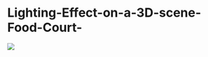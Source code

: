 # Lighting-Effect-on-a-3D-scene-Food-Court-
<img src='https://github.com/RIfatArefin32/Lighting-Effect-on-a-3D-scene-Food-Court-/blob/main/Output%20Image.png'>
